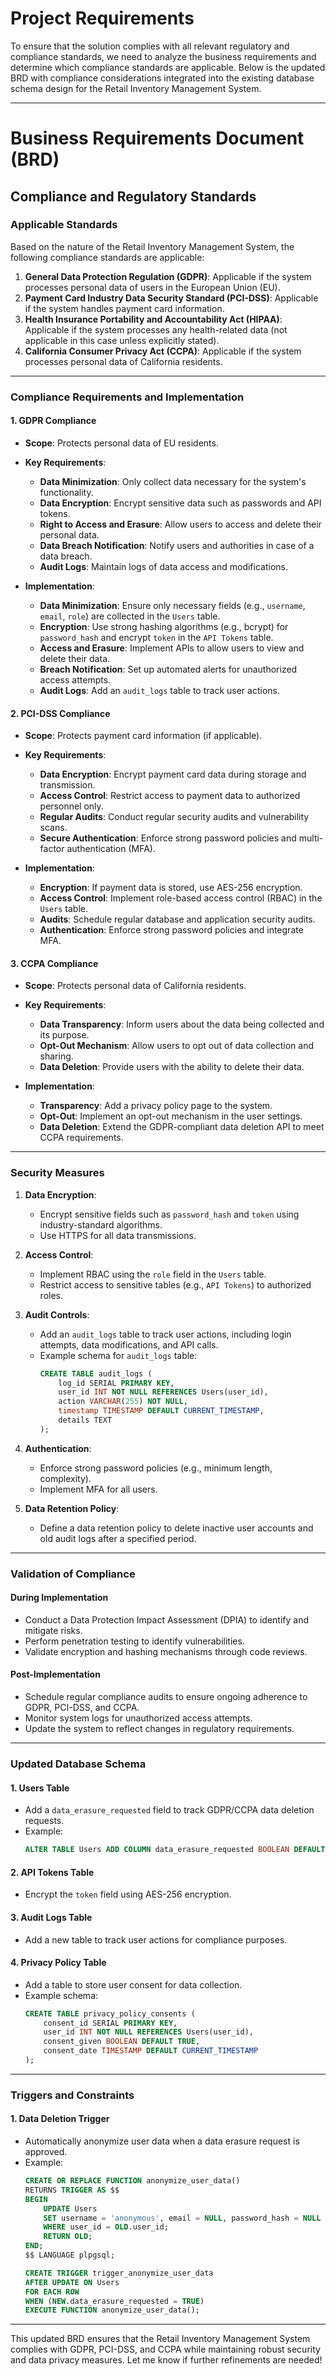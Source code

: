 # Project Requirements

To ensure that the solution complies with all relevant regulatory and compliance standards, we need to analyze the business requirements and determine which compliance standards are applicable. Below is the updated BRD with compliance considerations integrated into the existing database schema design for the Retail Inventory Management System.

---

# **Business Requirements Document (BRD)**

## **Compliance and Regulatory Standards**

### **Applicable Standards**
Based on the nature of the Retail Inventory Management System, the following compliance standards are applicable:

1. **General Data Protection Regulation (GDPR)**: Applicable if the system processes personal data of users in the European Union (EU).
2. **Payment Card Industry Data Security Standard (PCI-DSS)**: Applicable if the system handles payment card information.
3. **Health Insurance Portability and Accountability Act (HIPAA)**: Applicable if the system processes any health-related data (not applicable in this case unless explicitly stated).
4. **California Consumer Privacy Act (CCPA)**: Applicable if the system processes personal data of California residents.

---

### **Compliance Requirements and Implementation**

#### **1. GDPR Compliance**
- **Scope**: Protects personal data of EU residents.
- **Key Requirements**:
  - **Data Minimization**: Only collect data necessary for the system's functionality.
  - **Data Encryption**: Encrypt sensitive data such as passwords and API tokens.
  - **Right to Access and Erasure**: Allow users to access and delete their personal data.
  - **Data Breach Notification**: Notify users and authorities in case of a data breach.
  - **Audit Logs**: Maintain logs of data access and modifications.

- **Implementation**:
  - **Data Minimization**: Ensure only necessary fields (e.g., `username`, `email`, `role`) are collected in the `Users` table.
  - **Encryption**: Use strong hashing algorithms (e.g., bcrypt) for `password_hash` and encrypt `token` in the `API Tokens` table.
  - **Access and Erasure**: Implement APIs to allow users to view and delete their data.
  - **Breach Notification**: Set up automated alerts for unauthorized access attempts.
  - **Audit Logs**: Add an `audit_logs` table to track user actions.

#### **2. PCI-DSS Compliance**
- **Scope**: Protects payment card information (if applicable).
- **Key Requirements**:
  - **Data Encryption**: Encrypt payment card data during storage and transmission.
  - **Access Control**: Restrict access to payment data to authorized personnel only.
  - **Regular Audits**: Conduct regular security audits and vulnerability scans.
  - **Secure Authentication**: Enforce strong password policies and multi-factor authentication (MFA).

- **Implementation**:
  - **Encryption**: If payment data is stored, use AES-256 encryption.
  - **Access Control**: Implement role-based access control (RBAC) in the `Users` table.
  - **Audits**: Schedule regular database and application security audits.
  - **Authentication**: Enforce strong password policies and integrate MFA.

#### **3. CCPA Compliance**
- **Scope**: Protects personal data of California residents.
- **Key Requirements**:
  - **Data Transparency**: Inform users about the data being collected and its purpose.
  - **Opt-Out Mechanism**: Allow users to opt out of data collection and sharing.
  - **Data Deletion**: Provide users with the ability to delete their data.

- **Implementation**:
  - **Transparency**: Add a privacy policy page to the system.
  - **Opt-Out**: Implement an opt-out mechanism in the user settings.
  - **Data Deletion**: Extend the GDPR-compliant data deletion API to meet CCPA requirements.

---

### **Security Measures**

1. **Data Encryption**:
   - Encrypt sensitive fields such as `password_hash` and `token` using industry-standard algorithms.
   - Use HTTPS for all data transmissions.

2. **Access Control**:
   - Implement RBAC using the `role` field in the `Users` table.
   - Restrict access to sensitive tables (e.g., `API Tokens`) to authorized roles.

3. **Audit Controls**:
   - Add an `audit_logs` table to track user actions, including login attempts, data modifications, and API calls.
   - Example schema for `audit_logs` table:
     ```sql
     CREATE TABLE audit_logs (
         log_id SERIAL PRIMARY KEY,
         user_id INT NOT NULL REFERENCES Users(user_id),
         action VARCHAR(255) NOT NULL,
         timestamp TIMESTAMP DEFAULT CURRENT_TIMESTAMP,
         details TEXT
     );
     ```

4. **Authentication**:
   - Enforce strong password policies (e.g., minimum length, complexity).
   - Implement MFA for all users.

5. **Data Retention Policy**:
   - Define a data retention policy to delete inactive user accounts and old audit logs after a specified period.

---

### **Validation of Compliance**

#### **During Implementation**
- Conduct a Data Protection Impact Assessment (DPIA) to identify and mitigate risks.
- Perform penetration testing to identify vulnerabilities.
- Validate encryption and hashing mechanisms through code reviews.

#### **Post-Implementation**
- Schedule regular compliance audits to ensure ongoing adherence to GDPR, PCI-DSS, and CCPA.
- Monitor system logs for unauthorized access attempts.
- Update the system to reflect changes in regulatory requirements.

---

### **Updated Database Schema**

#### **1. Users Table**
- Add a `data_erasure_requested` field to track GDPR/CCPA data deletion requests.
- Example:
  ```sql
  ALTER TABLE Users ADD COLUMN data_erasure_requested BOOLEAN DEFAULT FALSE;
  ```

#### **2. API Tokens Table**
- Encrypt the `token` field using AES-256 encryption.

#### **3. Audit Logs Table**
- Add a new table to track user actions for compliance purposes.

#### **4. Privacy Policy Table**
- Add a table to store user consent for data collection.
- Example schema:
  ```sql
  CREATE TABLE privacy_policy_consents (
      consent_id SERIAL PRIMARY KEY,
      user_id INT NOT NULL REFERENCES Users(user_id),
      consent_given BOOLEAN DEFAULT TRUE,
      consent_date TIMESTAMP DEFAULT CURRENT_TIMESTAMP
  );
  ```

---

### **Triggers and Constraints**

#### **1. Data Deletion Trigger**
- Automatically anonymize user data when a data erasure request is approved.
- Example:
  ```sql
  CREATE OR REPLACE FUNCTION anonymize_user_data()
  RETURNS TRIGGER AS $$
  BEGIN
      UPDATE Users
      SET username = 'anonymous', email = NULL, password_hash = NULL
      WHERE user_id = OLD.user_id;
      RETURN OLD;
  END;
  $$ LANGUAGE plpgsql;

  CREATE TRIGGER trigger_anonymize_user_data
  AFTER UPDATE ON Users
  FOR EACH ROW
  WHEN (NEW.data_erasure_requested = TRUE)
  EXECUTE FUNCTION anonymize_user_data();
  ```

---

This updated BRD ensures that the Retail Inventory Management System complies with GDPR, PCI-DSS, and CCPA while maintaining robust security and data privacy measures. Let me know if further refinements are needed!
